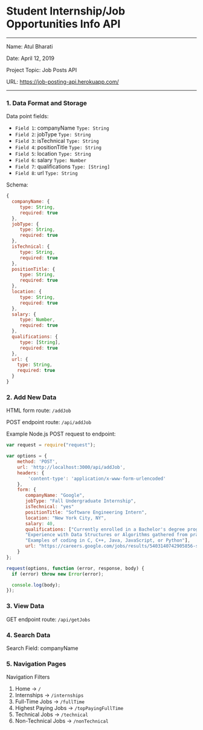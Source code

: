 # Student Internship/Job Opportunities Info API

---

Name: Atul Bharati

Date: April 12, 2019

Project Topic: Job Posts API

URL: https://job-posting-api.herokuapp.com/

---

### 1. Data Format and Storage

Data point fields:
- `Field 1`: companyName    `Type: String`
- `Field 2`: jobType        `Type: String`
- `Field 3`: isTechnical    `Type: String`
- `Field 4`: positionTitle  `Type: String`
- `Field 5`: location       `Type: String`
- `Field 6`: salary         `Type: Number`
- `Field 7`: qualifications `Type: [String]`
- `Field 8`: url            `Type: String`

Schema:
```javascript
{
  companyName: {
     type: String,
     required: true
  },
  jobType: {
     type: String,
     required: true
  },
  isTechnical: {
     type: String,
     required: true
  },
  positionTitle: {
     type: String,
     required: true
  },
  location: {
     type: String,
     required: true
  },
  salary: {
     type: Number,
     required: true
  },
  qualifications: {
     type: [String],
     required: true
  },
  url: {
    type: String,
    required: true
  }
}
```

### 2. Add New Data

HTML form route: `/addJob`

POST endpoint route: `/api/addJob`

Example Node.js POST request to endpoint:
```javascript
var request = require("request");

var options = {
    method: 'POST',
    url: 'http://localhost:3000/api/addJob',
    headers: {
        'content-type': 'application/x-www-form-urlencoded'
    },
    form: {
       companyName: "Google",
       jobType: "Fall Undergraduate Internship",
       isTechnical: "yes"
       positionTitle: "Software Engineering Intern",
       location: "New York City, NY",
       salary: 40,
       qualifications: ["Currently enrolled in a Bachelor's degree program in Computer Science, or related technical field",
       "Experience with Data Structures or Algorithms gathered from practical experience inside or outside of school or work", "Experience in Software Development and coding in a general purpose programming language",
       "Examples of coding in C, C++, Java, JavaScript, or Python"],
       url: "https://careers.google.com/jobs/results/5403140742905856-software-engineering-intern-ms-fall-2019/?company=Google&company=YouTube&employment_type=INTERN&jlo=en_US&q=Software%20Engineer"
    }
};

request(options, function (error, response, body) {
  if (error) throw new Error(error);

  console.log(body);
});
```

### 3. View Data

GET endpoint route: `/api/getJobs`

### 4. Search Data

Search Field: companyName

### 5. Navigation Pages

Navigation Filters
1. Home -> `/`
2. Internships -> `/internships`
3. Full-Time Jobs -> `/fullTime`
4. Highest Paying Jobs -> `/topPayingFullTime`
5. Technical Jobs -> `/technical`
6. Non-Technical Jobs -> `/nonTechnical`
